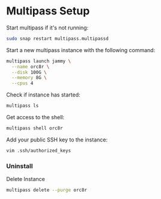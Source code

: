 # Multipass Setup

Start multipass if it's not running:
```bash
sudo snap restart multipass.multipassd
```

Start a new multipass instance with the following command:
```bash
multipass launch jammy \
  --name orc8r \
  --disk 100G \
  --memory 8G \
  --cpus 4
```

Check if instance has started:
```bash
multipass ls
```

Get access to the shell:
```bash
multipass shell orc8r
```

Add your public SSH key to the instance:
```bash
vim .ssh/authorized_keys
```

### Uninstall

Delete Instance
```bash
multipass delete --purge orc8r
```

